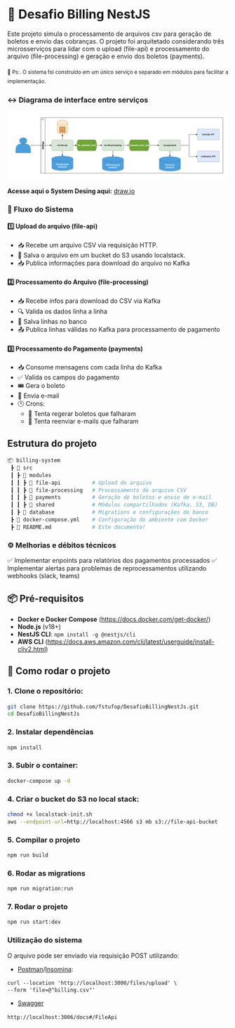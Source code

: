 # 🚀 Desafio Billing NestJS

Este projeto simula o processamento de arquivos csv para geração de boletos e envio das cobranças. O projeto foi arquitetado considerando três microsserviços para lidar com o upload (file-api) e processamento do arquivo (file-processing) e geração e envio dos boletos (payments).
 
 <sub>📝 Ps:. O sistema foi construído em um único serviço e separado em módulos para facilitar a implementação.<sub>

### ↔️ Diagrama de interface entre serviços
![Image](image.png)

**Acesse aqui o System Desing aqui:** [draw.io](https://app.diagrams.net/#G1gcWv834mgndpiX_FCwXBhEVJ6H1smiG-#%7B%22pageId%22%3A%22CjcySUKGoNqSamZx-iUz%22%7D)

### 🔄 Fluxo do Sistema

#### 1️⃣ Upload do arquivo (file-api)
- 📥 Recebe um arquivo CSV via requisição HTTP.
- 💾 Salva o arquivo em um bucket do S3 usando localstack.
- 📥 Publica informações para download do arquivo no Kafka

#### 2️⃣ Processamento do Arquivo (file-processing)

- 📥 Recebe infos para download do CSV via Kafka
- 🔍 Valida os dados linha a linha
- 📝 Salva linhas no banco
- 📤 Publica linhas válidas no Kafka para processamento de pagamento

#### 3️⃣ Processamento do Pagamento (payments)
- 📥 Consome mensagens com cada linha do Kafka
- ✅ Valida os campos do pagamento
- 🎟️ Gera o boleto
- 📩 Envia e-mail
- 🕒 Crons:
   - 🔁 Tenta regerar boletos que falharam
   - 📨 Tenta reenviar e-mails que falharam

## Estrutura do projeto

```sh
📦 billing-system
 ┣ 📂 src
 ┃ ┣ 📂 modules
 ┃ ┃ ┣ 📂 file-api          # Upload do arquivo
 ┃ ┃ ┣ 📂 file-processing   # Processamento do arquivo CSV
 ┃ ┃ ┣ 📂 payments          # Geração de boletos e envio de e-mail
 ┃ ┃ ┣ 📂 shared            # Módulos compartilhados (Kafka, S3, DB)
 ┃ ┣ 📂 database            # Migrations e configurações do banco
 ┣ 📜 docker-compose.yml    # Configuração do ambiente com Docker
 ┣ 📜 README.md             # Este documento!
```

### ⚙️ Melhorias e débitos técnicos

✅ Implementar enpoints para relatórios dos pagamentos processados
✅ Implementar alertas para problemas de reprocessamentos utilizando webhooks (slack, teams)

## 📦 Pré-requisitos
- **Docker e Docker Compose** (https://docs.docker.com/get-docker/)
- **Node.js** (v18+)
- **NestJS CLI**: `npm install -g @nestjs/cli`
- **AWS CLI** (https://docs.aws.amazon.com/cli/latest/userguide/install-cliv2.html)

## 🚀 Como rodar o projeto

### 1. Clone o repositório:
   ```sh
   git clone https://github.com/fstufop/DesafioBillingNestJs.git
   cd DesafioBillingNestJs
   ```

### 2. Instalar dependências
   ```sh
npm install
   ```
### 3. Subir o container:
```sh
docker-compose up -d
```
### 4. Criar o bucket do S3 no local stack:
```sh
chmod +x localstack-init.sh
aws --endpoint-url=http://localhost:4566 s3 mb s3://file-api-bucket
```
### 5. Compilar o projeto
```sh
npm run build
```
### 6. Rodar as migrations
```sh
npm run migration:run
```
### 7. Rodar o projeto
```sh
npm run start:dev
```

### Utilização do sistema
O arquivo pode ser enviado via requisição POST utilizando:
- [Postman](https://www.postman.com)/[Insomina](https://insomnia.rest/download):
```
curl --location 'http://localhost:3000/files/upload' \
--form 'file=@"billing.csv"'
```

- [Swagger](http://localhost:3006/docs#/FileApi)

`http://localhost:3006/docs#/FileApi`
